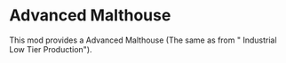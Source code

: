# Advanced Malthouse

This mod provides a Advanced Malthouse (The same as from " Industrial Low Tier Production").
